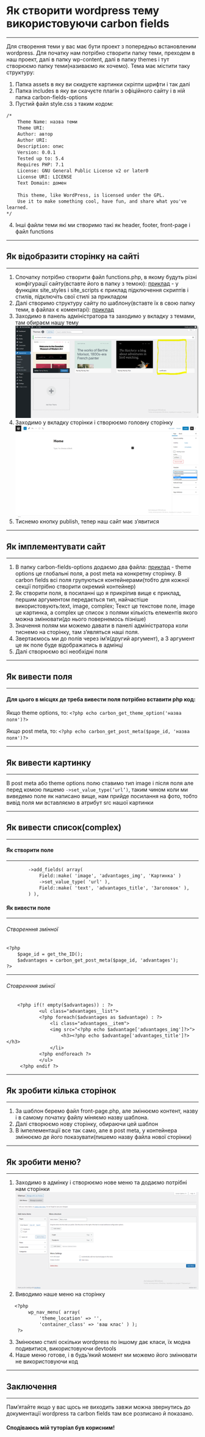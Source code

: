 # Як створити wordpress тему використовуючи carbon fields
---
Для створення теми у вас має бути проект з попередньо встановленим wordpress. Для початку нам потрібно створити папку теми, преходем в наш проект, далі в папку wp-content, далі в папку themes і тут створюємо папку теми(називаємо як хочемо). Тема має містити таку структуру:
1.	Папка assets в яку ви скидуєте картинки скріпти шрифти і так далі
2.	Папка includes в яку ви скачуєте плагін з офіційного сайту і в ній папка carbon-fields-options
3.	Пустий файл style.css з таким кодом:
```
/* 
    Theme Name: назва теми
    Theme URI: 
    Author: автор
    Author URI: 
    Description: опис
    Version: 0.0.1
    Tested up to: 5.4
    Requires PHP: 7.1
    License: GNU General Public License v2 or later0
    License URI: LICENSE
    Text Domain: домен
    
    This theme, like WordPress, is licensed under the GPL.
    Use it to make something cool, have fun, and share what you've learned.
*/
```
4.	Інші файли теми які ми створимо такі як header, footer, front-page і файл functions
---
## Як відобразити сторінку на сайті
---
1.	Спочатку потрібно створити файл functions.php, в якому будуть різні конфігурації сайту(вставте його в папку з темою): 
 [приклад](https://drive.google.com/file/d/1H9TTNnKZ_N9yilIUh4bQpr4wsd2MYOBD/view?usp=sharing ) - у функціях site_styles і site_scripts є приклад підключення скриптів і стилів, підключіть свої стилі за прикладом
2.	Далі створимо структуру сайту по шаблону(вставте їх в свою папку теми, в файлах є коментарі): 
[приклад](https://drive.google.com/drive/folders/14GF0LbIAZwQA7IYzCxFjGIJNq-Ho2lUw?usp=sharing )
3.	Заходимо в панель адміністратора та заходимо у вкладку з темами, там обираєм нашу тему 
![Фото](theme.png)
4.	Заходимо у вкладку сторінки і створюємо головну сторінку
![Фото](page.png)
5.  Тиснемо кнопку publish, тепер наш сайт має з’явитися
---
## Як імплементувати сайт
---
1.	В  папку carbon-fields-options додаємо два файла: [приклад](https://drive.google.com/drive/folders/1ht05NOdbJbKQ4DRooYbZeTyNlFQbp0p8?usp=sharing ) - theme options це глобальні поля, а post meta на конкретну сторінку. В carbon fields всі поля групуються контейнерами(тобто для кожної секції потрібно створити окремий контейнер)
2.	Як створити поля, в посиланні що я прикріпив вище є приклад, першим аргументом передається тип, найчастіше використовують:text, image, complex; Текст це текстове поле, image це картинка, а complex це список з полями кількість елементів якого можна змінювати(до нього повернемось пізніше)
3.	Значення полям ми можемо давати в панелі адміністратора коли тиснемо на сторінку, там з’являться наші поля.
4.	Звертаємось ми до полів через ім’я(другий аргумент), а 3 аргумент це як поле  буде відображатись в адмінці
5.	Далі створюємо всі необхідні поля
---
## Як вивести поля
---
#### Для цього в місцях де треба вивести поля потрібно вставити php код: 
Якщо theme options, то:
```<?php echo carbon_get_theme_option('назва поля')?>```

Якщо post meta, то: 
```<?php echo carbon_get_post_meta($page_id, 'назва поля')?>```

---
## Як вивести картинку
---
В post meta або theme options полю ставимо тип image і після поля але перед комою пишемо ```->set_value_type(‘url’)```, таким чином коли ми виведемо поле як написано вище, нам прийде посилання на фото, тобто вивід поля ми вставляємо в атрибут src нашої картинки

---
## Як вивести список(complex)
---

#### Як створити поле
---
``` Field::make( 'complex', 'advantages', 'Список переваг' )
        ->add_fields( array(
            Field::make( 'image', 'advantages_img', 'Картинка' )
            ->set_value_type( 'url' ),
            Field::make( 'text', 'advantages_title', 'Заголовок' ),
        ) ),
```
#### Як вивести поле
---
###### Створенння змінної
```
<?php 
    $page_id = get_the_ID();
    $advantages = carbon_get_post_meta($page_id, 'advantages');
?>
```
---
###### Стовренння зміної
```
    <?php if(! empty($advantages)) : ?>
            <ul class="advantages__list">
            <?php foreach($advantages as $advantage) : ?>
                <li class="advantages__item">
      			<img src="<?php echo $advantage['advantages_img']?>">
                	<h3><?php echo $advantage['advantages_title']?></h3>
                </li>
            <?php endforeach ?>
            </ul>
     <?php endif ?>
```
---
## Як зробити кілька сторінок
---
1.	За шаблон беремо файл front-page.php, але змінюємо контент, назву і в самому початку файлу міняємо назву шаблона.
2.	Далі створюємо нову сторінку, обираючи цей шаблон
3.	В імпелементації все так само, але в post meta, у контейнера змінюємо де його показувати(пишемо назву файла нової сторінки)
---
## Як зробити меню?
---
1.	Заходимо в адмінку і створюємо нове меню та додаємо потрібні нам сторінки
![Фото](menu.png)
2.	Виводимо наше меню на сторінку
``` 
   <?php
        wp_nav_menu( array( 
            'theme_location' => '', 
            'container_class' => 'ваш клас' ) ); 
    ?>
```
3.	Змінюємо стилі оскільки wordpress по іншому дає класи, їх модна подивитися, використовуючи devtools
4.	Наше меню готове, і в будь’який момент ми можемо його змінювати не використовуючи код
---
## Заключення
---
Пам’ятайте якщо у вас щось не виходить завжи можна звернутись до документації wordpress та carbon fields там все розписано й показано.
#### Сподіваюсь мій туторіал був корисним!

